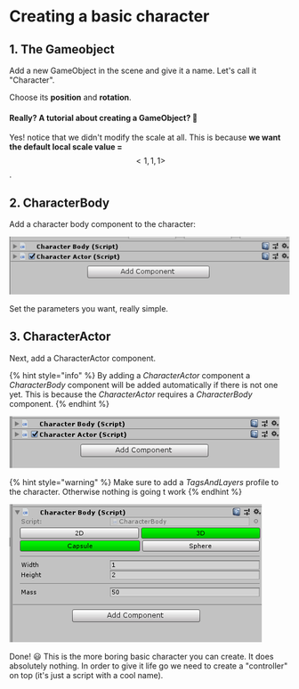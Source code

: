 # Creating a basic character

## 1. The Gameobject

Add a new GameObject in the scene and give it a name. Let's call it "Character".

Choose its **position** and **rotation**.

#### Really? A tutorial about creating a GameObject? 🤔 

Yes! notice that we didn't modify the scale at all. This is because **we want the default local scale value =** $$<1,1,1>$$.

## 2. CharacterBody

Add a character body component to the character:

![](../../.gitbook/assets/imagen%20%287%29.png)

Set the parameters you want, really simple.

## 3. CharacterActor

Next, add a CharacterActor component.

{% hint style="info" %}
By adding a _CharacterActor_ component a _CharacterBody_ component will be added automatically if there is not one yet. This is because the _CharacterActor_ requires a _CharacterBody_ component.
{% endhint %}

![](../../.gitbook/assets/imagen%20%283%29.png)

{% hint style="warning" %}
Make sure to add a _TagsAndLayers_ profile to the character. Otherwise nothing is going t work
{% endhint %}

![](../../.gitbook/assets/imagen%20%2813%29.png)

Done! 😃 This is the more boring basic character you can create. It does absolutely nothing. In order to give it life go we need to create a "controller" on top \(it's just a script with a cool name\).



